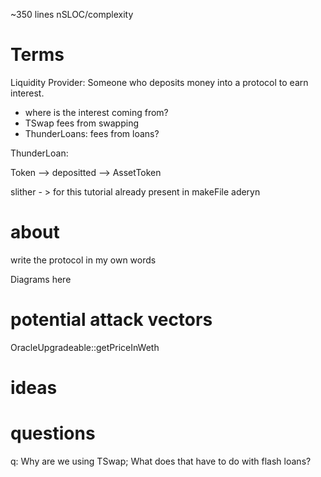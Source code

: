 ~350 lines nSLOC/complexity

# Terms

Liquidity Provider: Someone who deposits money into a protocol to earn interest.

- where is the interest coming from?
- TSwap fees from swapping
- ThunderLoans: fees from loans?

ThunderLoan:

Token --> depositted --> AssetToken

slither - > for this tutorial already present in makeFile
aderyn

# about

write the protocol in my own words

Diagrams here

# potential attack vectors

OracleUpgradeable::getPriceInWeth

# ideas

# questions

q: Why are we using TSwap; What does that have to do with flash loans?
